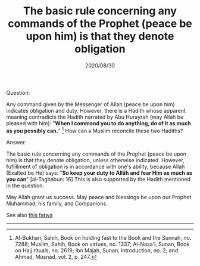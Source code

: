 ﻿---
layout: post
title: "The basic rule concerning any commands of the Prophet (peace be upon him) is that they denote obligation"
publisher: "alsalafiyyah@icloud.com"
source: "Fatawa Al-Lajnah Ad-Da'imah no. 10593-1"
hijri: Muharram 11, 1442 AH
date: 2020/08/30
category: [tafsir, hadiths, general]
shaykhs: 
 - Shaykh Abdul-Aziz ibn Baz
 - Shaykh Abdul-Aziz Aal al-Shaykh
 - Shaykh Abdullah ibn Ghudayyan
 - Shaykh Salih Fawzan
 - Shaykh Bakr Abu Zayd
---

Question: 

Any command given by the Messenger of Allah (peace be upon him) indicates obligation and duty. However, there is a Hadith whose apparent meaning contradicts the Hadith narrated by Abu Hurayrah (may Allah be pleased with him): "**When I command you to do anything, do of it as much as you possibly can.**" [^1] How can a Muslim reconcile these two Hadiths?

Answer:

The basic rule concerning any commands of the Prophet (peace be upon him) is that they denote obligation, unless otherwise indicated. However, fuflillment of obligation is in accordance with one's ability, because Allah (Exalted be He) says: "**So keep your duty to Allâh and fear Him as much as you can**" [al-Taghabun: 16] This is also supported by the Hadith mentioned in the question.

May Allah grant us success. May peace and blessings be upon our Prophet Muhammad, his family, and Companions.

See also [this fatwa](/meaning-hadith-when-i-command-you-do-something-then-do-as-much-you-can)

---

[^1]: Al-Bukhari, Sahih, Book on holding fast to the Book and the Sunnah, no. 7288; Muslim, Sahih, Book on virtues, no. 1337; Al-Nasa'i, Sunan, Book on Hajj rituals, no. 2619; Ibn Majah, Sunan, Introduction, no. 2; and Ahmad, Musnad, vol. 2, p. 247.
